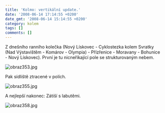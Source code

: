 ```yaml
---
title: 'Kolmo: vertikální update.'
date: '2008-06-14 17:14:55 +0200'
date_gmt: '2008-06-14 15:14:55 +0200'
category: kolem
tags: []
comments: []
---
```

<p>Z dnešního ranního kolečka (Nový Lískovec - Cyklostezka kolem Svratky (Nad Výstavištěm - Komárov - Olympia) - Přízřenice - Moravany - Bohunice - Nový Lískovec). První je tu nicneříkající pole se strukturovaným nebem.</p>
<p><img src='/assets/migrated/wp-uploads/2008/06/obraz353.jpg' alt='obraz353.jpg' /></p>
<p>Pak sídliště ztracené v polích.</p>
<p><img src='/assets/migrated/wp-uploads/2008/06/obraz355.jpg' alt='obraz355.jpg' /></p>
<p>A nejlepší nakonec: Zátiší s labutěmi.</p>
<p><img src='/assets/migrated/wp-uploads/2008/06/obraz358.jpg' alt='obraz358.jpg' /></p>
